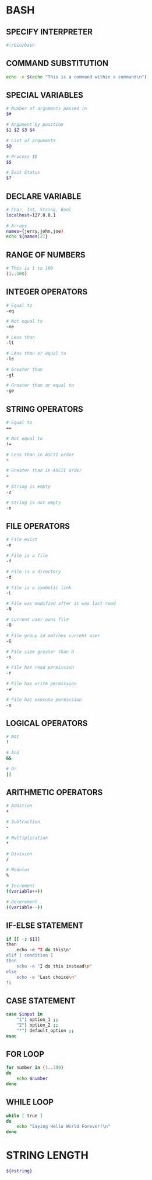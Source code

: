 # BASH
## SPECIFY INTERPRETER
```bash
#!/bin/bash
```

## COMMAND SUBSTITUTION
```bash
echo -e $(echo "This is a command within a command\n")
```

## SPECIAL VARIABLES
```bash
# Number of arguments passed in
$#

# Argument by position
$1 $2 $3 $4

# List of arguments
$@

# Process ID
$$

# Exit Status
$?
```

## DECLARE VARIABLE
```bash
# Char, Int, String, Bool
localhost=127.0.0.1

# Arrays
names={jerry,john,joe)
echo ${names[2]}
```

## RANGE OF NUMBERS
```bash
# This is 1 to 100
{1..100}
```

## INTEGER OPERATORS
```bash
# Equal to
-eq

# Not equal to
-ne

# Less than
-lt

# Less than or equal to
-le

# Greater than
-gt

# Greater than or equal to
-ge
```

## STRING OPERATORS
```bash
# Equal to
==

# Not equal to
!=

# Less than in ASCII order
<

# Greater than in ASCII order
>

# String is empty
-z

# String is not empty
-n
```

## FILE OPERATORS
```bash
# File exist
-e

# File is a file
-f

# File is a directory
-d

# File is a symbolic link
-L

# File was modified after it was last read
-N

# Current user owns file
-O

# File group id matches current user
-G

# File size greater than 0
-s

# File has read permission
-r

# File has write permission
-w

# File has execute permission
-x
```

## LOGICAL OPERATORS
```bash
# Not
!

# And
&&

# Or
||
```

## ARITHMETIC OPERATORS
```bash
# Addition
+

# Subtraction
-

# Multiplication
*

# Division
/

# Modulus
%

# Increment
((variable++))

# Decerement
((variable--))
```

## IF-ELSE STATEMENT
```bash
if [[ -z $1]]
then
	echo -e "I do this\n"
elif [ condition ]
then
	echo -e "I do this instead\n"
else
	echo -e "Last choice\n"
fi
```

## CASE STATEMENT
```bash
case $input in
	"1") option_1 ;;
	"2") option_2 ;;
	"*") default_option ;;
esac
```

## FOR LOOP
```bash
for number in {1..100}
do
	echo $number
done
```

## WHILE LOOP
```bash
while [ true ]
do
	echo "Saying Hello World Forever!\n"
done
```

# STRING LENGTH
```bash
${#string}
```
